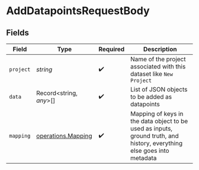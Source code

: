 # AddDatapointsRequestBody


## Fields

| Field                                                                                                                  | Type                                                                                                                   | Required                                                                                                               | Description                                                                                                            |
| ---------------------------------------------------------------------------------------------------------------------- | ---------------------------------------------------------------------------------------------------------------------- | ---------------------------------------------------------------------------------------------------------------------- | ---------------------------------------------------------------------------------------------------------------------- |
| `project`                                                                                                              | *string*                                                                                                               | :heavy_check_mark:                                                                                                     | Name of the project associated with this dataset like `New Project`                                                    |
| `data`                                                                                                                 | Record<string, *any*>[]                                                                                                | :heavy_check_mark:                                                                                                     | List of JSON objects to be added as datapoints                                                                         |
| `mapping`                                                                                                              | [operations.Mapping](../../models/operations/mapping.md)                                                               | :heavy_check_mark:                                                                                                     | Mapping of keys in the data object to be used as inputs, ground truth, and history, everything else goes into metadata |
